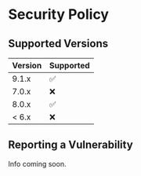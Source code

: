 # Security Policy

## Supported Versions

| Version | Supported          |
| ------- | ------------------ |
| 9.1.x   | :white_check_mark: |
| 7.0.x   | :x:                |
| 8.0.x   | :white_check_mark: |
| < 6.x   | :x:                |

## Reporting a Vulnerability

Info coming soon.
